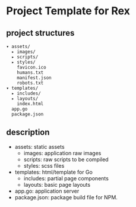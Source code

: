 Project Template for Rex
=========================

## project structures

    ▾ assets/
      ▸ images/
      ▸ scripts/
      ▸ styles/
        favicon.ico
        humans.txt
        manifest.json
        robots.txt
    ▾ templates/
      ▸ includes/
      ▸ layouts/
        index.html
      app.go
      package.json


## description

* assets: static assets
    * images: application raw images
    * scripts: raw scripts to be compiled
    * styles: scss files
* templates: html/template for Go
    * includes: partial page components
    * layouts: basic page layouts
* app.go: application server
* package.json: package build file for NPM.


